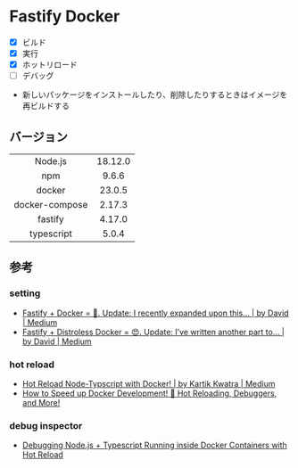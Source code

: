 # Fastify Docker

- [x] ビルド
- [x] 実行
- [x] ホットリロード
- [ ] デバッグ

- 新しいパッケージをインストールしたり、削除したりするときはイメージを再ビルドする

## バージョン

|                |         |
| :------------: | :-----: |
|    Node.js     | 18.12.0 |
|      npm       |  9.6.6  |
|     docker     | 23.0.5  |
| docker-compose | 2.17.3  |
|    fastify     | 4.17.0  |
|   typescript   |  5.0.4  |

## 参考

### setting

- [Fastify + Docker = 🚀. Update: I recently expanded upon this… | by David | Medium](https://medium.com/@davidkelley87/fastify-docker-%EF%B8%8F-9165da21ae23)
- [Fastify + Distroless Docker = 😍. Update: I’ve written another part to… | by David | Medium](https://medium.com/@davidkelley87/fastify-distroless-docker-ba0d20a000bf)

### hot reload

- [Hot Reload Node-Typscript with Docker! | by Kartik Kwatra | Medium](https://medium.com/@kartikio/setup-node-ts-local-development-environment-with-docker-and-hot-reloading-922db9016119)
- [How to Speed up Docker Development! 🐳 Hot Reloading, Debuggers, and More!](https://www.youtube.com/watch?v=5JQlFK6MdVQ)

### debug inspector

- [Debugging Node.js + Typescript Running inside Docker Containers with Hot Reload](https://www.youtube.com/watch?v=1WUoITRINf0)
